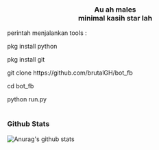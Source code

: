 <h3 align='center'>Au ah males</br>minimal kasih star lah</h3>
<p>perintah menjalankan tools : </p>
<p>   pkg install python</p>
<p>   pkg install git</p>
<p>   git clone https://github.com/brutalGH/bot_fb</p>
<p>   cd bot_fb</p>
<p>   python run.py</p>

#
### Github Stats
![Anurag's github stats](https://github-readme-stats.vercel.app/api?username=brutalGH&show_icons=true&theme=radical)<br>
#

